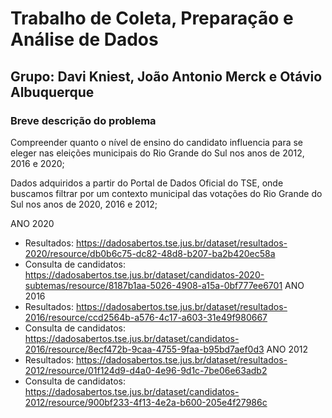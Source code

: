 # Trabalho de Coleta, Preparação e Análise de Dados
## Grupo: Davi Kniest, João Antonio Merck e Otávio Albuquerque

### Breve descrição do problema
Compreender quanto o nível de ensino do candidato influencia para se eleger nas eleições municipais do Rio Grande do Sul nos anos de 2012, 2016 e 2020;

Dados adquiridos a partir do Portal de Dados Oficial do TSE, onde buscamos filtrar por um contexto municipal das votações do Rio Grande do Sul nos anos de 2020, 2016 e 2012;

ANO 2020
- Resultados: https://dadosabertos.tse.jus.br/dataset/resultados-2020/resource/db0b6c75-dc82-48d8-b207-ba2b420ec58a
- Consulta de candidatos: https://dadosabertos.tse.jus.br/dataset/candidatos-2020-subtemas/resource/8187b1aa-5026-4908-a15a-0bf777ee6701
ANO 2016
- Resultados: https://dadosabertos.tse.jus.br/dataset/resultados-2016/resource/ccd2564b-a576-4c17-a603-31e49f980667
- Consulta de candidatos: https://dadosabertos.tse.jus.br/dataset/candidatos-2016/resource/8ecf472b-9caa-4755-9faa-b95bd7aef0d3
ANO 2012
- Resultados: https://dadosabertos.tse.jus.br/dataset/resultados-2012/resource/01f124d9-d4a0-4e96-9d1c-7be06e63adb2
- Consulta de candidatos: https://dadosabertos.tse.jus.br/dataset/candidatos-2012/resource/900bf233-4f13-4e2a-b600-205e4f27986c